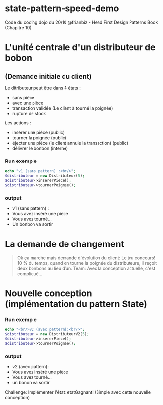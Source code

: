 # state-pattern-speed-demo
Code du coding dojo du 20/10 @frianbiz - Head First Design Patterns Book (Chapitre 10)

# L'unité centrale d'un distributeur de bobon
## (Demande initiale du client)
Le ditributeur peut être dans 4 états :
 - sans pièce
 - avec une pièce
 - transaction validée (Le client à tourné la poignée)
 - rupture de stock
 
Les actions :
- insérer une pièce (public)
- tourner la poignée (public)
- éjecter une pièce (le client annule la transaction) (public)
- délivrer le bonbon (interne)

### Run exemple
```php
echo "v1 (sans pattern) :<br/>";
$distributeur = new Distributeur(5);
$distributeur->insererPiece();
$distributeur->tournerPoignee();
```
### output
 - v1 (sans pattern) :
 - Vous avez inséré une pièce
 - Vous avez tourné...
 - Un bonbon va sortir
 
# La demande de changement
> Ok ça marche mais demande d'évolution du client: Le jeu concours! 10 % du temps, quand on tourne la poignée du distributeure, il reçoit deux bonbons au lieu d’un.
> Team: Avec la conception actuelle, c'est compliqué...

# Nouvelle conception (implémentation du pattern State)
### Run exemple
```php
echo "<br/>v2 (avec pattern):<br/>";
$distributeur = new DistributeurV2(5);
$distributeur->insererPiece();
$distributeur->tournerPoignee();
```
### output
 - v2 (avec pattern):
 - Vous avez inséré une pièce
 - Vous avez tourné...
 - un bonon va sortir

Challenge: Implémenter l'état: etatGagnant! (Simple avec cette nouvelle conception)
 




